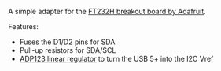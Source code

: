 A simple adapter for the [FT232H breakout board by Adafruit](https://learn.adafruit.com/adafruit-ft232h-breakout/).

Features:
* Fuses the D1/D2 pins for SDA
* Pull-up resistors for SDA/SCL
* [ADP123 linear regulator](http://www.analog.com/en/products/power-management/linear-regulators/adp123.html) to turn the USB 5+ into the I2C Vref
